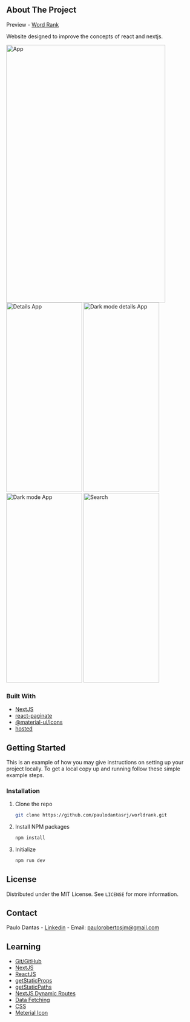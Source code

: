 <!-- ABOUT THE PROJECT -->

## About The Project

Preview - [Word Rank](https://worldrank.vercel.app/)

Website designed to improve the concepts of react and nextjs.

<img src="https://github.com/paulodantasrj/worldrank/blob/master/src/images/app.png" alt="App" width="420px" height="680px">
<img src="https://github.com/paulodantasrj/worldrank/blob/master/src/images/app_details.png" alt="Details App" width="200px" height="500px">
<img src="https://github.com/paulodantasrj/worldrank/blob/master/src/images/app_details_darkmode.png" alt="Dark mode details App" width="200px" height="500px">
<img src="https://github.com/paulodantasrj/worldrank/blob/master/src/images/darkmode%20app.png" alt="Dark mode App" width="200px" height="500px">
<img src="https://github.com/paulodantasrj/worldrank/blob/master/src/images/search.png" alt="Search" width="200px" height="500px">

### Built With

- [NextJS](https://nextjs.org/)
- [react-paginate](https://www.npmjs.com/package/react-paginate)
- [@material-ui/icons](https://material-ui.com/pt/components/material-icons/)
- [hosted](https://vercel.com/dashboard)

<!-- GETTING STARTED -->

## Getting Started

This is an example of how you may give instructions on setting up your project locally.
To get a local copy up and running follow these simple example steps.

### Installation

1. Clone the repo
   ```sh
   git clone https://github.com/paulodantasrj/worldrank.git
   ```
2. Install NPM packages
   ```sh
   npm install
   ```
3. Initialize
   ```sh
   npm run dev
   ```

<!-- LICENSE -->

## License

Distributed under the MIT License. See `LICENSE` for more information.

<!-- CONTACT -->

## Contact

Paulo Dantas - [Linkedin](https://www.linkedin.com/in/paulodantasjr/) - Email: paulorobertosjm@gmail.com

<!-- LEARNING -->

## Learning

- [Git/GitHub](https://git-scm.com/)
- [NextJS](https://nextjs.org/)
- [ReactJS](https://reactjs.org/)
- [getStaticProps](https://nextjs.org/learn/basics/data-fetching/two-forms)
- [getStaticPaths](https://nextjs.org/learn/basics/data-fetching/two-forms)
- [NextJS Dynamic Routes](https://nextjs.org/learn/basics/dynamic-routes/page-path-external-data)
- [Data Fetching](https://nextjs.org/docs/basic-features/data-fetching)
- [CSS](https://www.w3schools.com/css/)
- [Meterial Icon](https://material-ui.com/pt/components/material-icons/)
